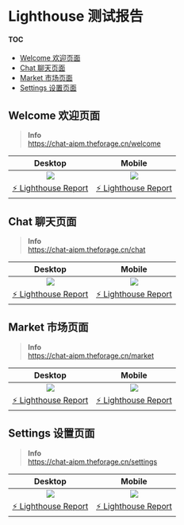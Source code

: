 # Lighthouse 测试报告

#### TOC

- [Welcome 欢迎页面](#welcome-欢迎页面)
- [Chat 聊天页面](#chat-聊天页面)
- [Market 市场页面](#market-市场页面)
- [Settings 设置页面](#settings-设置页面)

## Welcome 欢迎页面

> **Info**\
> <https://chat-aipm.theforage.cn/welcome>

|                     Desktop                     |                     Mobile                     |
| :---------------------------------------------: | :--------------------------------------------: |
|              ![][welcome-desktop]               |              ![][welcome-mobile]               |
| [⚡️ Lighthouse Report][welcome-desktop-report] | [⚡️ Lighthouse Report][welcome-mobile-report] |

## Chat 聊天页面

> **Info**\
> <https://chat-aipm.theforage.cn/chat>

|                   Desktop                    |                   Mobile                    |
| :------------------------------------------: | :-----------------------------------------: |
|              ![][chat-desktop]               |              ![][chat-mobile]               |
| [⚡️ Lighthouse Report][chat-desktop-report] | [⚡️ Lighthouse Report][chat-mobile-report] |

## Market 市场页面

> **Info**\
> <https://chat-aipm.theforage.cn/market>

|                    Desktop                     |                    Mobile                     |
| :--------------------------------------------: | :-------------------------------------------: |
|              ![][market-desktop]               |              ![][market-mobile]               |
| [⚡️ Lighthouse Report][market-desktop-report] | [⚡️ Lighthouse Report][market-mobile-report] |

## Settings 设置页面

> **Info**\
> <https://chat-aipm.theforage.cn/settings>

|                     Desktop                      |                     Mobile                      |
| :----------------------------------------------: | :---------------------------------------------: |
|              ![][settings-desktop]               |              ![][settings-mobile]               |
| [⚡️ Lighthouse Report][settings-desktop-report] | [⚡️ Lighthouse Report][settings-mobile-report] |

[chat-desktop]: https://raw.githubusercontent.com/lobehub/lobe-chat/lighthouse/lighthouse/chat/desktop/pagespeed.svg
[chat-desktop-report]: https://lobehub.github.io/lobe-chat/lighthouse/chat/desktop/chat_preview_lobehub_com_chat.html
[chat-mobile]: https://raw.githubusercontent.com/lobehub/lobe-chat/lighthouse/lighthouse/chat/mobile/pagespeed.svg
[chat-mobile-report]: https://lobehub.github.io/lobe-chat/lighthouse/chat/mobile/chat_preview_lobehub_com_chat.html
[market-desktop]: https://raw.githubusercontent.com/lobehub/lobe-chat/lighthouse/lighthouse/market/desktop/pagespeed.svg
[market-desktop-report]: https://lobehub.github.io/lobe-chat/lighthouse/market/desktop/chat_preview_lobehub_com_market.html
[market-mobile]: https://raw.githubusercontent.com/lobehub/lobe-chat/lighthouse/lighthouse/market/mobile/pagespeed.svg
[market-mobile-report]: https://lobehub.github.io/lobe-chat/lighthouse/market/mobile/chat_preview_lobehub_com_market.html
[settings-desktop]: https://raw.githubusercontent.com/lobehub/lobe-chat/lighthouse/lighthouse/settings/desktop/pagespeed.svg
[settings-desktop-report]: https://lobehub.github.io/lobe-chat/lighthouse/settings/desktop/chat_preview_lobehub_com_settings.html
[settings-mobile]: https://raw.githubusercontent.com/lobehub/lobe-chat/lighthouse/lighthouse/settings/mobile/pagespeed.svg
[settings-mobile-report]: https://lobehub.github.io/lobe-chat/lighthouse/settings/mobile/chat_preview_lobehub_com_settings.html
[welcome-desktop]: https://raw.githubusercontent.com/lobehub/lobe-chat/lighthouse/lighthouse/welcome/desktop/pagespeed.svg
[welcome-desktop-report]: https://lobehub.github.io/lobe-chat/lighthouse/welcome/desktop/chat_preview_lobehub_com_welcome.html
[welcome-mobile]: https://raw.githubusercontent.com/lobehub/lobe-chat/lighthouse/lighthouse/welcome/mobile/pagespeed.svg
[welcome-mobile-report]: https://lobehub.github.io/lobe-chat/lighthouse/welcome/mobile/chat_preview_lobehub_com_welcome.html
